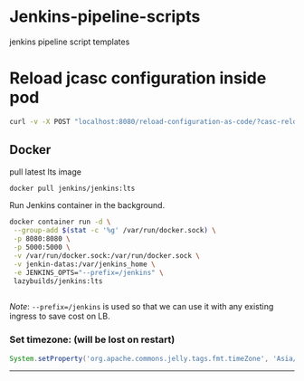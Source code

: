 # Jenkins-pipeline-scripts
jenkins pipeline script templates

# Reload jcasc configuration inside pod
```bash
curl -v -X POST "localhost:8080/reload-configuration-as-code/?casc-reload-token=$POD_NAME"
```


## Docker
pull latest lts image
```bash
docker pull jenkins/jenkins:lts
```
Run Jenkins container in the background.
```bash
docker container run -d \
 --group-add $(stat -c '%g' /var/run/docker.sock) \
 -p 8080:8080 \
 -p 5000:5000 \
 -v /var/run/docker.sock:/var/run/docker.sock \
 -v jenkin-datas:/var/jenkins_home \
 -e JENKINS_OPTS="--prefix=/jenkins" \
 lazybuilds/jenkins:lts
 
```
*Note*: `--prefix=/jenkins` is used so that we can use it with any existing ingress to save cost on LB.

### Set timezone: (will be lost on restart)
```groovy
System.setProperty('org.apache.commons.jelly.tags.fmt.timeZone', 'Asia/Kolkata')
```
---
